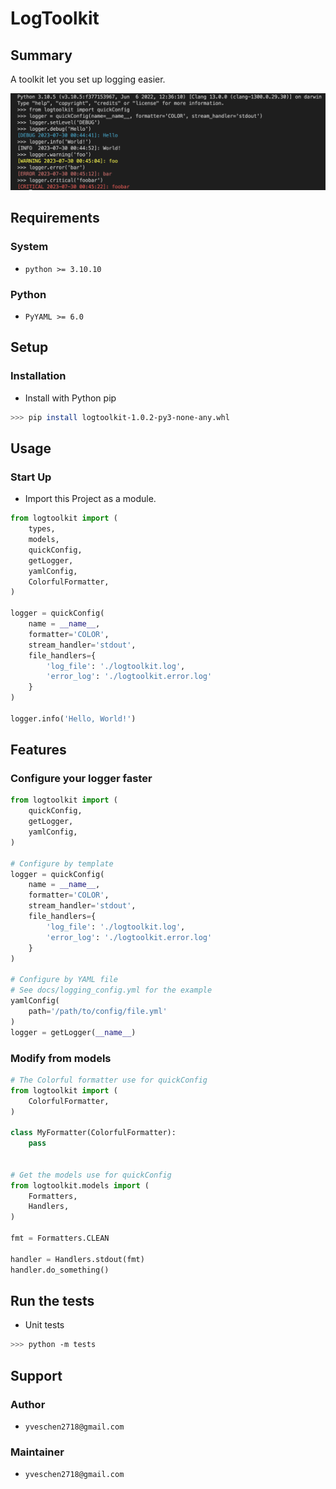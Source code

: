 # LogToolkit
## Summary
A toolkit let you set up logging easier.

![example]

## Requirements
### System
- `python >= 3.10.10`

### Python
- `PyYAML >= 6.0`


## Setup
### Installation
- Install with Python pip
```sh
>>> pip install logtoolkit-1.0.2-py3-none-any.whl
```

## Usage
### Start Up
- Import this Project as a module.

```py
from logtoolkit import (
    types,
    models,
    quickConfig,
    getLogger,
    yamlConfig,
    ColorfulFormatter,
)

logger = quickConfig(
    name = __name__,
    formatter='COLOR',
    stream_handler='stdout',
    file_handlers={
        'log_file': './logtoolkit.log',
        'error_log': './logtoolkit.error.log'
    }
)

logger.info('Hello, World!')
```

## Features
### Configure your logger faster
```py
from logtoolkit import (
    quickConfig,
    getLogger,
    yamlConfig,
)

# Configure by template
logger = quickConfig(
    name = __name__,
    formatter='COLOR',
    stream_handler='stdout',
    file_handlers={
        'log_file': './logtoolkit.log',
        'error_log': './logtoolkit.error.log'
    }
)

# Configure by YAML file
# See docs/logging_config.yml for the example
yamlConfig(
    path='/path/to/config/file.yml'
)
logger = getLogger(__name__)
```

### Modify from models
```py
# The Colorful formatter use for quickConfig
from logtoolkit import (
    ColorfulFormatter,
)

class MyFormatter(ColorfulFormatter):
    pass


# Get the models use for quickConfig
from logtoolkit.models import (
    Formatters,
    Handlers,
)

fmt = Formatters.CLEAN

handler = Handlers.stdout(fmt)
handler.do_something()
```

## Run the tests
- Unit tests
```sh
>>> python -m tests
```

## Support
### Author
- `yveschen2718@gmail.com`
### Maintainer
- `yveschen2718@gmail.com`

<!--links-->

[example]: ./docs/source/example.png